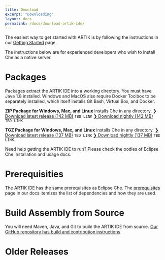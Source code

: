 ```yaml
---
title: Download
excerpt: "Downloading"
layout: docs
permalink: /docs/download-artik-ide/
---
```

The easiest way to get started with ARTIK is by following the instructions in our [Getting Started](doc:samsung-artik-ide-getting-started) page.

The instructions below are for experienced developers who wish to install Che as a native server.
# Packages  
Packages extract the ARTIK IDE into a working directory. You must have Java 1.8 installed. Windows and MacOS also require Docker Toolbox to be separately installed, which itself installs Git Bash, Virtual Box, and Docker.

**ZIP Package for Windows, Mac, and Linux**
Installs Che in any directory.
[❯ Download latest release (142 MB)]() `TBD LINK`
[❯ Download nightly (142 MB)]() `TBD LINK`

**TGZ Package for Windows, Mac, and Linux**
Installs Che in any directory.
[❯ Download latest release (137 MB)]() `TBD LINK`
[❯ Download nightly (137 MB)]() `TBD LINK`

Need help getting the ARTIK IDE to run? Please check the oodles of Eclipse Che installation and usage docs.
# Prerequisities  
The ARTIK IDE has the same prerequisites as Eclipse Che. The [prerequisites](doc:install-pre-reqs) page in our docs itemizes the list of dependencies and how they are used.
# Build Assembly from Source  
You will need Maven, Java, and Git to build the ARTIK IDE from source. [Our GitHub repository has build and contribution instructions](https://github.com/codenvy/artik-ide).
# Older Releases  
